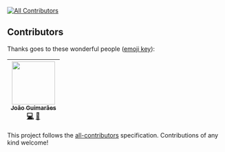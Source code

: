 
[![All Contributors](https://img.shields.io/badge/all_contributors-1-orange.svg?style=flat-square)](#contributors)
## Contributors

Thanks goes to these wonderful people ([emoji key](https://github.com/kentcdodds/all-contributors#emoji-key)):

<!-- ALL-CONTRIBUTORS-LIST:START - Do not remove or modify this section -->
| [<img src="https://avatars.githubusercontent.com/u/14871650?v=3" width="100px;"/><br /><sub>João Guimarães</sub>](https://github.com/jccguimaraes)<br />[💻](https://github.com/jccguimaraes/atom-project-viewer/commits?author=jccguimaraes) [📖](https://github.com/jccguimaraes/atom-project-viewer/commits?author=jccguimaraes) |
| :---: |
<!-- ALL-CONTRIBUTORS-LIST:END -->

This project follows the [all-contributors](https://github.com/kentcdodds/all-contributors) specification. Contributions of any kind welcome!